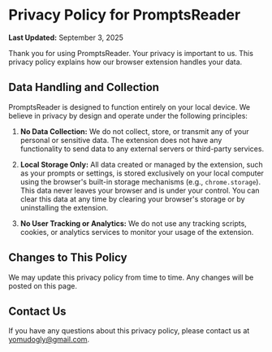 # Privacy Policy for PromptsReader

**Last Updated:** September 3, 2025

Thank you for using PromptsReader. Your privacy is important to us. This privacy policy explains how our browser extension handles your data.

## Data Handling and Collection

PromptsReader is designed to function entirely on your local device. We believe in privacy by design and operate under the following principles:

1. **No Data Collection:** We do not collect, store, or transmit any of your personal or sensitive data. The extension does not have any functionality to send data to any external servers or third-party services.

2. **Local Storage Only:** All data created or managed by the extension, such as your prompts or settings, is stored exclusively on your local computer using the browser's built-in storage mechanisms (e.g., `chrome.storage`). This data never leaves your browser and is under your control. You can clear this data at any time by clearing your browser's storage or by uninstalling the extension.

3. **No User Tracking or Analytics:** We do not use any tracking scripts, cookies, or analytics services to monitor your usage of the extension.

## Changes to This Policy

We may update this privacy policy from time to time. Any changes will be posted on this page.

## Contact Us

If you have any questions about this privacy policy, please contact us at [yomudogly@gmail.com](yomudogly@gmail.com).
